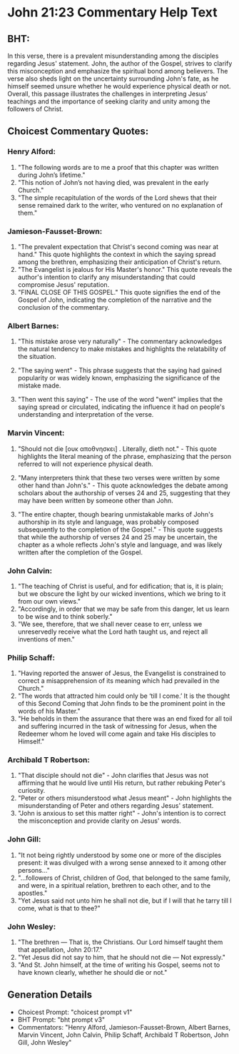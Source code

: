 # John 21:23 Commentary Help Text

## BHT:
In this verse, there is a prevalent misunderstanding among the disciples regarding Jesus' statement. John, the author of the Gospel, strives to clarify this misconception and emphasize the spiritual bond among believers. The verse also sheds light on the uncertainty surrounding John's fate, as he himself seemed unsure whether he would experience physical death or not. Overall, this passage illustrates the challenges in interpreting Jesus' teachings and the importance of seeking clarity and unity among the followers of Christ.

## Choicest Commentary Quotes:
### Henry Alford:
1. "The following words are to me a proof that this chapter was written during John’s lifetime."
2. "This notion of John’s not having died, was prevalent in the early Church."
3. "The simple recapitulation of the words of the Lord shews that their sense remained dark to the writer, who ventured on no explanation of them."

### Jamieson-Fausset-Brown:
1. "The prevalent expectation that Christ's second coming was near at hand." This quote highlights the context in which the saying spread among the brethren, emphasizing their anticipation of Christ's return.
2. "The Evangelist is jealous for His Master's honor." This quote reveals the author's intention to clarify any misunderstanding that could compromise Jesus' reputation.
3. "FINAL CLOSE OF THIS GOSPEL." This quote signifies the end of the Gospel of John, indicating the completion of the narrative and the conclusion of the commentary.

### Albert Barnes:
1. "This mistake arose very naturally" - The commentary acknowledges the natural tendency to make mistakes and highlights the relatability of the situation.

2. "The saying went" - This phrase suggests that the saying had gained popularity or was widely known, emphasizing the significance of the mistake made.

3. "Then went this saying" - The use of the word "went" implies that the saying spread or circulated, indicating the influence it had on people's understanding and interpretation of the verse.

### Marvin Vincent:
1. "Should not die [ουκ αποθνησκει] . Literally, dieth not." - This quote highlights the literal meaning of the phrase, emphasizing that the person referred to will not experience physical death.

2. "Many interpreters think that these two verses were written by some other hand than John's." - This quote acknowledges the debate among scholars about the authorship of verses 24 and 25, suggesting that they may have been written by someone other than John.

3. "The entire chapter, though bearing unmistakable marks of John's authorship in its style and language, was probably composed subsequently to the completion of the Gospel." - This quote suggests that while the authorship of verses 24 and 25 may be uncertain, the chapter as a whole reflects John's style and language, and was likely written after the completion of the Gospel.

### John Calvin:
1. "The teaching of Christ is useful, and for edification; that is, it is plain; but we obscure the light by our wicked inventions, which we bring to it from our own views."
2. "Accordingly, in order that we may be safe from this danger, let us learn to be wise and to think soberly."
3. "We see, therefore, that we shall never cease to err, unless we unreservedly receive what the Lord hath taught us, and reject all inventions of men."

### Philip Schaff:
1. "Having reported the answer of Jesus, the Evangelist is constrained to correct a misapprehension of its meaning which had prevailed in the Church."
2. "The words that attracted him could only be ‘till I come.’ It is the thought of this Second Coming that John finds to be the prominent point in the words of his Master."
3. "He beholds in them the assurance that there was an end fixed for all toil and suffering incurred in the task of witnessing for Jesus, when the Redeemer whom he loved will come again and take His disciples to Himself."

### Archibald T Robertson:
1. "That disciple should not die" - John clarifies that Jesus was not affirming that he would live until His return, but rather rebuking Peter's curiosity.
2. "Peter or others misunderstood what Jesus meant" - John highlights the misunderstanding of Peter and others regarding Jesus' statement.
3. "John is anxious to set this matter right" - John's intention is to correct the misconception and provide clarity on Jesus' words.

### John Gill:
1. "It not being rightly understood by some one or more of the disciples present: it was divulged with a wrong sense annexed to it among other persons..."
2. "...followers of Christ, children of God, that belonged to the same family, and were, in a spiritual relation, brethren to each other, and to the apostles."
3. "Yet Jesus said not unto him he shall not die, but if I will that he tarry till I come, what is that to thee?"

### John Wesley:
1. "The brethren — That is, the Christians. Our Lord himself taught them that appellation, John 20:17."
2. "Yet Jesus did not say to him, that he should not die — Not expressly."
3. "And St. John himself, at the time of writing his Gospel, seems not to have known clearly, whether he should die or not."


## Generation Details
- Choicest Prompt: "choicest prompt v1"
- BHT Prompt: "bht prompt v3"
- Commentators: "Henry Alford, Jamieson-Fausset-Brown, Albert Barnes, Marvin Vincent, John Calvin, Philip Schaff, Archibald T Robertson, John Gill, John Wesley"
